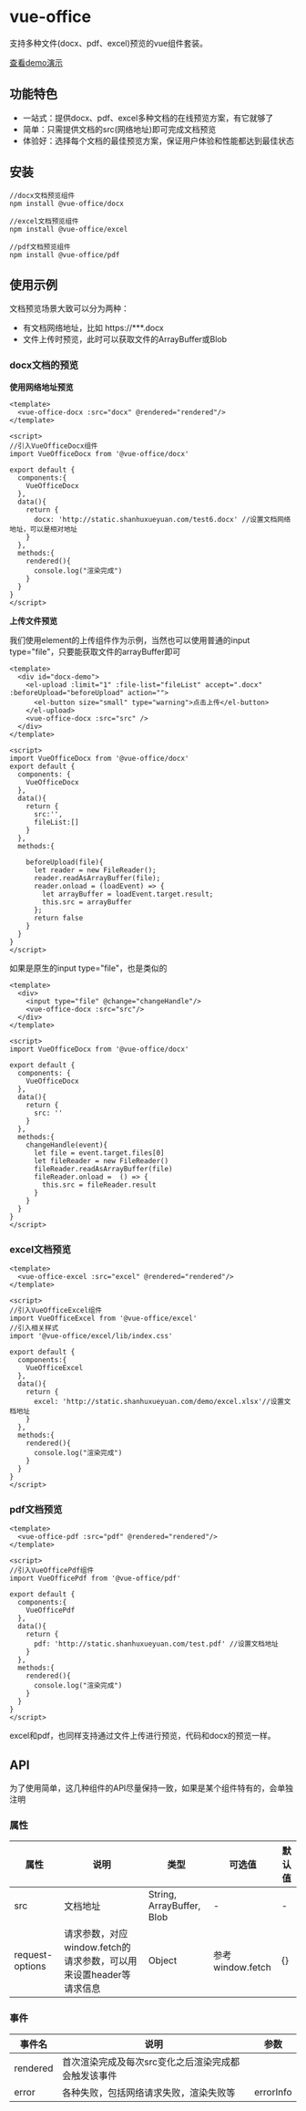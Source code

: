 # vue-office

支持多种文件(docx、pdf、excel)预览的vue组件套装。

[查看demo演示](https://501351981.github.io/vue-office/examples/dist/)

## 功能特色
- 一站式：提供docx、pdf、excel多种文档的在线预览方案，有它就够了
- 简单：只需提供文档的src(网络地址)即可完成文档预览
- 体验好：选择每个文档的最佳预览方案，保证用户体验和性能都达到最佳状态

## 安装
```
//docx文档预览组件
npm install @vue-office/docx

//excel文档预览组件
npm install @vue-office/excel

//pdf文档预览组件
npm install @vue-office/pdf
```

## 使用示例
文档预览场景大致可以分为两种：
- 有文档网络地址，比如 https://***.docx
- 文件上传时预览，此时可以获取文件的ArrayBuffer或Blob

### docx文档的预览
**使用网络地址预览**
```vue
<template>
  <vue-office-docx :src="docx" @rendered="rendered"/>
</template>

<script>
//引入VueOfficeDocx组件
import VueOfficeDocx from '@vue-office/docx'

export default {
  components:{
    VueOfficeDocx
  },
  data(){
    return {
      docx: 'http://static.shanhuxueyuan.com/test6.docx' //设置文档网络地址，可以是相对地址
    }
  },
  methods:{
    rendered(){
      console.log("渲染完成")
    }
  }
}
</script>
```

**上传文件预览**

我们使用element的上传组件作为示例，当然也可以使用普通的input type="file"，只要能获取文件的arrayBuffer即可
```vue
<template>
  <div id="docx-demo">
    <el-upload :limit="1" :file-list="fileList" accept=".docx" :beforeUpload="beforeUpload" action="">
      <el-button size="small" type="warning">点击上传</el-button>
    </el-upload>
    <vue-office-docx :src="src" />
  </div>
</template>

<script>
import VueOfficeDocx from '@vue-office/docx'
export default {
  components: {
    VueOfficeDocx
  },
  data(){
    return {
      src:'',
      fileList:[]
    }
  },
  methods:{

    beforeUpload(file){
      let reader = new FileReader();
      reader.readAsArrayBuffer(file);
      reader.onload = (loadEvent) => {
        let arrayBuffer = loadEvent.target.result;
        this.src = arrayBuffer
      };
      return false
    }
  }
}
</script>
```
如果是原生的input type="file"，也是类似的
```vue
<template>
  <div>
    <input type="file" @change="changeHandle"/>
    <vue-office-docx :src="src"/>
  </div>
</template>

<script>
import VueOfficeDocx from '@vue-office/docx'

export default {
  components: {
    VueOfficeDocx
  },
  data(){
    return {
      src: ''
    }
  },
  methods:{
    changeHandle(event){
      let file = event.target.files[0]
      let fileReader = new FileReader()
      fileReader.readAsArrayBuffer(file)
      fileReader.onload =  () => {
        this.src = fileReader.result
      }
    }
  }
}
</script>
```


### excel文档预览
```vue
<template>
  <vue-office-excel :src="excel" @rendered="rendered"/>
</template>

<script>
//引入VueOfficeExcel组件
import VueOfficeExcel from '@vue-office/excel'
//引入相关样式
import '@vue-office/excel/lib/index.css'

export default {
  components:{
    VueOfficeExcel
  },
  data(){
    return {
      excel: 'http://static.shanhuxueyuan.com/demo/excel.xlsx'//设置文档地址
    }
  },
  methods:{
    rendered(){
      console.log("渲染完成")
    }
  }
}
</script>
```


### pdf文档预览
```vue
<template>
  <vue-office-pdf :src="pdf" @rendered="rendered"/>
</template>

<script>
//引入VueOfficePdf组件
import VueOfficePdf from '@vue-office/pdf'

export default {
  components:{
    VueOfficePdf
  },
  data(){
    return {
      pdf: 'http://static.shanhuxueyuan.com/test.pdf' //设置文档地址
    }
  },
  methods:{
    rendered(){
      console.log("渲染完成")
    }
  }
}
</script>
``` 

excel和pdf，也同样支持通过文件上传进行预览，代码和docx的预览一样。

## API

为了使用简单，这几种组件的API尽量保持一致，如果是某个组件特有的，会单独注明

### 属性

| 属性              | 说明                                         | 类型                        | 可选值            | 默认值 |
|-----------------|--------------------------------------------|---------------------------|----------------|-----|
| src             | 文档地址                                       | String, ArrayBuffer, Blob | -              | -   |
| request-options | 请求参数，对应window.fetch的请求参数，可以用来设置header等请求信息 | Object                    | 参考window.fetch | {}  |


### 事件

| 事件名      | 说明                          | 参数        |
|----------|-----------------------------|-----------|
| rendered | 首次渲染完成及每次src变化之后渲染完成都会触发该事件 |           |
| error    | 各种失败，包括网络请求失败，渲染失败等         | errorInfo |


